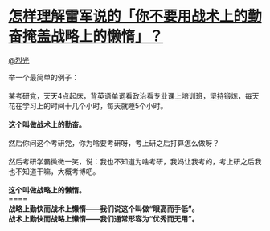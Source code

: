 
#  [怎样理解雷军说的「你不要用战术上的勤奋掩盖战略上的懒惰」？](https://zhihu.com/questions/23453607)



[@烈光](https://zhihu.com/people/9740447cabbf18fac51d852605141f1e)

举一个最简单的例子：<br><br>某考研党，天天4点起床，背英语单词看政治看专业课上培训班，坚持锻炼，每天花在学习上的时间十几个小时，每天就睡5个小时。<br><br><b>这个叫做战术上的勤奋。</b><br><br>然后你问这个考研党，你为啥要考研呀，考上研之后打算怎么做呀？<br><br>然后考研学霸微微一笑，说：我也不知道为啥考研，我妈让我考的，考上研之后我也不知道干嘛，大概考博吧。<br><br><b>这个叫做战略上的懒惰。</b><br><b>====</b><br><b>战略上勤快而战术上懒惰——我们说这个叫做“眼高而手低”。</b><br><b>战术上勤快而战略上懒惰——我们通常形容为“优秀而无用”。</b>